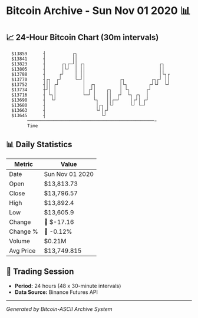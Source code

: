 # Bitcoin Archive - Sun Nov 01 2020 📊

## 📈 24-Hour Bitcoin Chart (30m intervals)

```
  $13859      ┤          ┌┐                                    
  $13841      ┤          ││                                    
  $13823      ┤      ┌┐┌─┘│ ┌┐                            ┌┐   
  $13805      ┤      │└┘  │ ││                            ││   
  $13788      ┤     ┌┘    │ ││                            │└┐┌ 
  $13770      ┤┌┐  ┌┘     └─┘│             ┌┐          ┌┐┌┘ ││ 
  $13752      ┤││ ┌┘         │  ┌┐         │└┐        ┌┘└┘  └┘ 
  $13734      ┼┘│ │          │ ┌┘│    ┌┐   │ └┐      ┌┘        
  $13716      ┤ └┐│          └─┘ │    ││  ┌┘  └┐ ┌┐  │         
  $13698      ┤  └┘              └┐   ││┌─┘    │┌┘│ ┌┘         
  $13680      ┤                   │┌┐ │└┘      └┘ └─┘          
  $13663      ┤                   └┘│┌┘                        
  $13645      ┤                     └┘                         
        ────────────────────────────────────────────────→
        Time
```

## 📊 Daily Statistics

| Metric | Value |
|--------|-------|
| Date | Sun Nov 01 2020 |
| Open | $13,813.73 |
| Close | $13,796.57 |
| High | $13,892.4 |
| Low | $13,605.9 |
| Change | 🔴 $-17.16 |
| Change % | 🔴 -0.12% |
| Volume | $0.21M |
| Avg Price | $13,749.815 |

## 📅 Trading Session

- **Period:** 24 hours (48 x 30-minute intervals)
- **Data Source:** Binance Futures API

---
*Generated by Bitcoin-ASCII Archive System*
